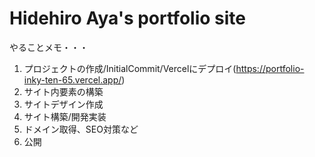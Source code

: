 # Hidehiro Aya's portfolio site

やることメモ・・・

1. プロジェクトの作成/InitialCommit/Vercelにデプロイ(https://portfolio-inky-ten-65.vercel.app/)
2. サイト内要素の構築
3. サイトデザイン作成
4. サイト構築/開発実装
5. ドメイン取得、SEO対策など
6. 公開
